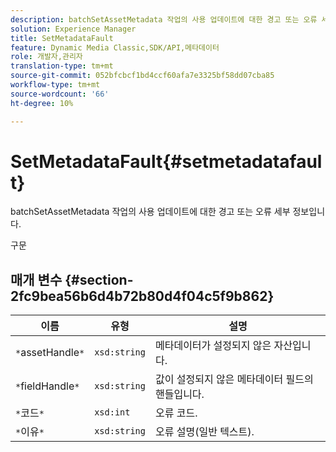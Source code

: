 ```yaml
---
description: batchSetAssetMetadata 작업의 사용 업데이트에 대한 경고 또는 오류 세부 정보입니다.
solution: Experience Manager
title: SetMetadataFault
feature: Dynamic Media Classic,SDK/API,메타데이터
role: 개발자,관리자
translation-type: tm+mt
source-git-commit: 052bfcbcf1bd4ccf60afa7e3325bf58dd07cba85
workflow-type: tm+mt
source-wordcount: '66'
ht-degree: 10%

---
```



# SetMetadataFault{#setmetadatafault}

batchSetAssetMetadata 작업의 사용 업데이트에 대한 경고 또는 오류 세부 정보입니다.

구문

## 매개 변수 {#section-2fc9bea56b6d4b72b80d4f04c5f9b862}

| 이름 | 유형 | 설명 |
|---|---|---|
| `*`assetHandle`*` | `xsd:string` | 메타데이터가 설정되지 않은 자산입니다. |
| `*`fieldHandle`*` | `xsd:string` | 값이 설정되지 않은 메타데이터 필드의 핸들입니다. |
| `*`코드`*` | `xsd:int` | 오류 코드. |
| `*`이유`*` | `xsd:string` | 오류 설명(일반 텍스트). |

